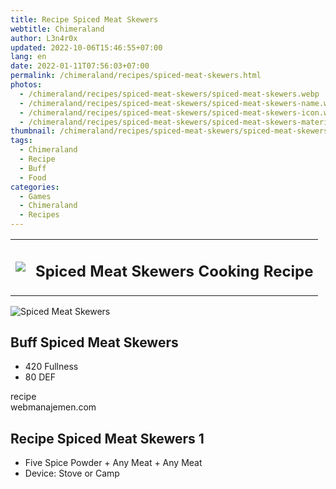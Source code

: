 ```yaml
---
title: Recipe Spiced Meat Skewers
webtitle: Chimeraland
author: L3n4r0x
updated: 2022-10-06T15:46:55+07:00
lang: en
date: 2022-01-11T07:56:03+07:00
permalink: /chimeraland/recipes/spiced-meat-skewers.html
photos:
  - /chimeraland/recipes/spiced-meat-skewers/spiced-meat-skewers.webp
  - /chimeraland/recipes/spiced-meat-skewers/spiced-meat-skewers-name.webp
  - /chimeraland/recipes/spiced-meat-skewers/spiced-meat-skewers-icon.webp
  - /chimeraland/recipes/spiced-meat-skewers/spiced-meat-skewers-material.webp
thumbnail: /chimeraland/recipes/spiced-meat-skewers/spiced-meat-skewers.webp
tags:
  - Chimeraland
  - Recipe
  - Buff
  - Food
categories:
  - Games
  - Chimeraland
  - Recipes
---
```


<section id="bootstrap-wrapper"><link rel="stylesheet" href="https://cdn.statically.io/gh/dimaslanjaka/Web-Manajemen/40ac3225/css/bootstrap-4.5-wrapper.css"/><div class="row mb-2"><div class="col-md-12 mb-2"><table class="table" id="post-info"><tbody><tr><td><img class="d-inline-block me-2" src="/chimeraland/recipes/spiced-meat-skewers/spiced-meat-skewers-icon.webp" width="auto" height="auto"/></td><td><h1 class="fs-5">Spiced Meat Skewers Cooking Recipe</h1></td></tr></tbody></table></div></div><div class="card mb-2"><div class="row g-0"><div class="col-sm-4 position-relative mb-2"><img src="/chimeraland/recipes/spiced-meat-skewers/spiced-meat-skewers-material.webp" class="card-img fit-cover w-100 h-100" alt="Spiced Meat Skewers" data-fancybox="true"/></div><div class="col-sm-8 mb-2"><div class="card-body"><h2 class="card-title fs-5">Buff Spiced Meat Skewers</h2><div class="card-text"><ul><li>420 Fullness</li><li>80 DEF</li></ul></div><span class="badge rounded-pill bg-dark">recipe</span></div><div class="card-footer text-end text-muted">webmanajemen.com</div></div></div></div><div class="row mb-2"><div class="col-12 col-lg-6 recipe-item mb-2"><div class="card"><div class="card-body"><h2 class="card-title fs-5">Recipe Spiced Meat Skewers 1</h2><div class="card-text"><ul><li>Five Spice Powder<span> + </span>Any Meat<span> + </span>Any Meat</li><li>Device: Stove or Camp</li></ul></div></div></div></div></div></section>